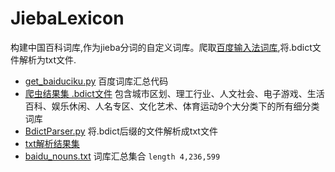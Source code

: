 # JiebaLexicon
构建中国百科词库,作为jieba分词的自定义词库。爬取[百度输入法词库](https://shurufa.baidu.com/dict_list?cid=157),将.bdict文件解析为txt文件.
* [get_baiduciku.py](https://github.com/17621192638/JiebaLexicon/blob/master/get_baiduciku.py) 百度词库汇总代码
* [爬虫结果集 .bdict文件](https://github.com/17621192638/JiebaLexicon/tree/master/baidu_pinyin_ciku)  包含城市区划、理工行业、人文社会、电子游戏、生活百科、娱乐休闲、人名专区、文化艺术、体育运动9个大分类下的所有细分类词库
* [BdictParser.py](https://github.com/17621192638/JiebaLexicon/blob/master/BdictParser.py) 将.bdict后缀的文件解析成txt文件
* [txt解析结果集](https://github.com/17621192638/JiebaLexicon/tree/master/baidu_pinyin_ciku_txt)
* [baidu_nouns.txt](https://github.com/17621192638/JiebaLexicon/blob/master/baidu_nouns.txt)  词库汇总集合 `length 4,236,599`
